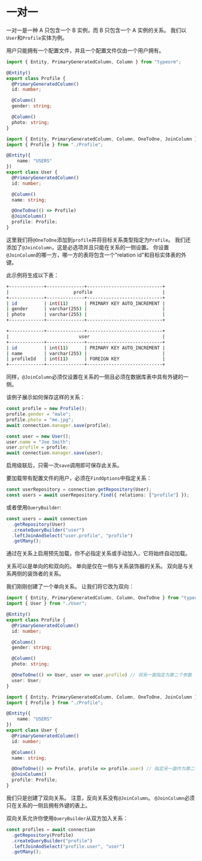 # 一对一

一对一是一种 A 只包含一个 B 实例，而 B 只包含一个 A 实例的关系。
我们以`User`和`Profile`实体为例。

用户只能拥有一个配置文件，并且一个配置文件仅由一个用户拥有。

```typescript
import { Entity, PrimaryGeneratedColumn, Column } from "typeorm";

@Entity()
export class Profile {
  @PrimaryGeneratedColumn()
  id: number;

  @Column()
  gender: string;

  @Column()
  photo: string;
}
```

```typescript
import { Entity, PrimaryGeneratedColumn, Column, OneToOne, JoinColumn } from "typeorm";
import { Profile } from "./Profile";

@Entity({
    name: "USERS"
})
export class User {
  @PrimaryGeneratedColumn()
  id: number;

  @Column()
  name: string;

  @OneToOne(() => Profile)
  @JoinColumn()
  profile: Profile;
}
```

这里我们将`@OneToOne`添加到`profile`并将目标关系类型指定为`Profile`。
我们还添加了`@JoinColumn`，这是必选项并且只能在关系的一侧设置。
你设置`@JoinColumn`的哪一方，哪一方的表将包含一个"relation id"和目标实体表的外键。

此示例将生成以下表：

```bash
+-------------+--------------+----------------------------+
|                        profile                          |
+-------------+--------------+----------------------------+
| id          | int(11)      | PRIMARY KEY AUTO_INCREMENT |
| gender      | varchar(255) |                            |
| photo       | varchar(255) |                            |
+-------------+--------------+----------------------------+

+-------------+--------------+----------------------------+
|                          user                           |
+-------------+--------------+----------------------------+
| id          | int(11)      | PRIMARY KEY AUTO_INCREMENT |
| name        | varchar(255) |                            |
| profileId   | int(11)      | FOREIGN KEY                |
+-------------+--------------+----------------------------+
```

同样，`@JoinColumn`必须仅设置在关系的一侧且必须在数据库表中具有外键的一侧。

该例子展示如何保存这样的关系：

```typescript
const profile = new Profile();
profile.gender = "male";
profile.photo = "me.jpg";
await connection.manager.save(profile);

const user = new User();
user.name = "Joe Smith";
user.profile = profile;
await connection.manager.save(user);
```

启用级联后，只需一次`save`调用即可保存此关系。

要加载带有配置文件的用户，必须在`FindOptions`中指定关系：

```typescript
const userRepository = connection.getRepository(User);
const users = await userRepository.find({ relations: ["profile"] });
```

或者使用`QueryBuilder`:

```typescript
const users = await connection
  .getRepository(User)
  .createQueryBuilder("user")
  .leftJoinAndSelect("user.profile", "profile")
  .getMany();
```

通过在关系上启用预先加载，你不必指定关系或手动加入，它将始终自动加载。

关系可以是单向的和双向的。
单向是仅在一侧与关系装饰器的关系。
双向是与关系两侧的装饰者的关系。

我们刚刚创建了一个单向关系。 让我们将它改为双向：

```typescript
import { Entity, PrimaryGeneratedColumn, Column, OneToOne } from "typeorm";
import { User } from "./User";

@Entity()
export class Profile {
  @PrimaryGeneratedColumn()
  id: number;

  @Column()
  gender: string;

  @Column()
  photo: string;

  @OneToOne(() => User, user => user.profile) // 将另一面指定为第二个参数
  user: User;
}
```

```typescript
import { Entity, PrimaryGeneratedColumn, Column, OneToOne, JoinColumn } from "typeorm";
import { Profile } from "./Profile";

@Entity({
    name: "USERS"
})
export class User {
  @PrimaryGeneratedColumn()
  id: number;

  @Column()
  name: string;

  @OneToOne(() => Profile, profile => profile.user) // 指定另一面作为第二个参数
  @JoinColumn()
  profile: Profile;
}
```

我们只是创建了双向关系。 注意，反向关系没有`@JoinColumn`。
`@JoinColumn`必须只在关系的一侧且拥有外键的表上。

双向关系允许你使用`QueryBuilder`从双方加入关系：

```typescript
const profiles = await connection
  .getRepository(Profile)
  .createQueryBuilder("profile")
  .leftJoinAndSelect("profile.user", "user")
  .getMany();
```
